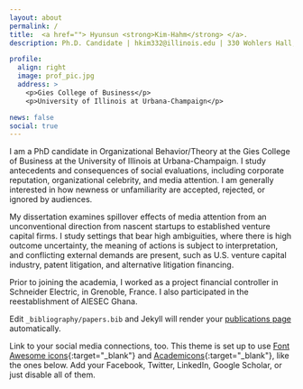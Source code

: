 ```yaml
---
layout: about
permalink: /
title:  <a href=""> Hyunsun <strong>Kim-Hahm</strong> </a>. 
description: Ph.D. Candidate | hkim332@illinois.edu | 330 Wohlers Hall, 1206 S. Sixth Street, Champaign, IL 61820

profile:
  align: right
  image: prof_pic.jpg
  address: >
    <p>Gies College of Business</p>
    <p>University of Illinois at Urbana-Champaign</p>

news: false
social: true
---
```


I am a PhD candidate in Organizational Behavior/Theory at the Gies College of Business at the University of Illinois at Urbana-Champaign. I study antecedents and consequences of social evaluations, including corporate reputation, organizational celebrity, and media attention. I am generally interested in how newness or unfamiliarity are accepted, rejected, or ignored by audiences. 

My dissertation examines spillover effects of media attention from an unconventional direction from nascent startups to established venture capital firms. I study settings that bear high ambiguities, where there is high outcome uncertainty, the meaning of actions is subject to interpretation, and conflicting external demands are present, such as U.S. venture capital industry, patent litigation, and alternative litigation financing.   

Prior to joining the academia, I worked as a project financial controller in Schneider Electric, in Grenoble, France. I also participated in the reestablishment of AIESEC Ghana. 

Edit `_bibliography/papers.bib` and Jekyll will render your [publications page](/al-folio/publications/) automatically.

Link to your social media connections, too. This theme is set up to use [Font Awesome icons](http://fortawesome.github.io/Font-Awesome/){:target="\_blank"} and [Academicons](https://jpswalsh.github.io/academicons/){:target="\_blank"}, like the ones below. Add your Facebook, Twitter, LinkedIn, Google Scholar, or just disable all of them.
